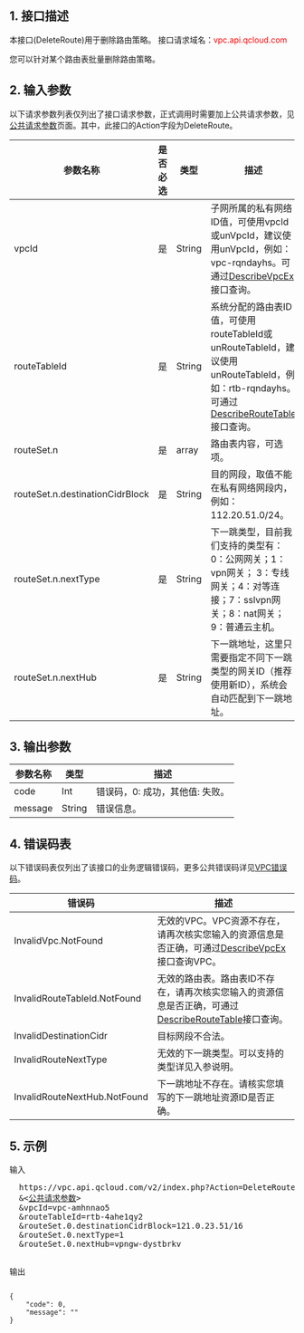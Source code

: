 ## 1. 接口描述

本接口(DeleteRoute)用于删除路由策略。
接口请求域名：<font style="color:red">vpc.api.qcloud.com</font> 

您可以针对某个路由表批量删除路由策略。

## 2. 输入参数
以下请求参数列表仅列出了接口请求参数，正式调用时需要加上公共请求参数，见<a href="/doc/api/372/4153" title="公共请求参数">公共请求参数</a>页面。其中，此接口的Action字段为DeleteRoute。


| 参数名称 | 是否必选  | 类型 | 描述 |
|---------|---------|---------|---------|
| vpcId | 是 | String | 子网所属的私有网络ID值，可使用vpcId或unVpcId，建议使用unVpcId，例如：vpc-rqndayhs。可通过<a href="http://tcecqpoc.fsphere.cn/doc/api/245/%E6%9F%A5%E8%AF%A2%E7%A7%81%E6%9C%89%E7%BD%91%E7%BB%9C%E5%88%97%E8%A1%A8" title="DescribeVpcEx">DescribeVpcEx</a>接口查询。 |
| routeTableId | 是 | String | 系统分配的路由表ID值，可使用routeTableId或unRouteTableId，建议使用unRouteTableId，例如：rtb-rqndayhs。可通过<a href="http://tcecqpoc.fsphere.cn/doc/api/245/%E6%9F%A5%E8%AF%A2%E8%B7%AF%E7%94%B1%E8%A1%A8" title="DescribeRouteTable">DescribeRouteTable</a>接口查询。 |
| routeSet.n | 是 | array | 路由表内容，可选项。|
| routeSet.n.destinationCidrBlock | 是 | String | 目的网段，取值不能在私有网络网段内，例如：112.20.51.0/24。|
| routeSet.n.nextType | 是 | String | 下一跳类型，目前我们支持的类型有：0：公网网关；1：vpn网关； 3：专线网关；4：对等连接；7：sslvpn网关；8：nat网关；9：普通云主机。|
| routeSet.n.nextHub | 是 | String | 下一跳地址，这里只需要指定不同下一跳类型的网关ID（推荐使用新ID），系统会自动匹配到下一跳地址。 |

 

## 3. 输出参数
 
| 参数名称 | 类型 | 描述|
|---------|---------|---------|
| code| Int | 错误码，0: 成功，其他值: 失败。 |
| message | String | 错误信息。 |

 ## 4. 错误码表
 以下错误码表仅列出了该接口的业务逻辑错误码，更多公共错误码详见<a href="http://tcecqpoc.fsphere.cn/doc/api/245/4924" title="VPC错误码">VPC错误码</a>。

| 错误码 | 描述 |
|---------|---------|
| InvalidVpc.NotFound | 无效的VPC。VPC资源不存在，请再次核实您输入的资源信息是否正确，可通过<a href="http://tcecqpoc.fsphere.cn/doc/api/245/%E6%9F%A5%E8%AF%A2%E7%A7%81%E6%9C%89%E7%BD%91%E7%BB%9C%E5%88%97%E8%A1%A8" title="DescribeVpcEx">DescribeVpcEx</a>接口查询VPC。 |
| InvalidRouteTableId.NotFound | 无效的路由表。路由表ID不存在，请再次核实您输入的资源信息是否正确，可通过<a href="http://tcecqpoc.fsphere.cn/doc/api/245/%E6%9F%A5%E8%AF%A2%E8%B7%AF%E7%94%B1%E8%A1%A8" title="DescribeRouteTable">DescribeRouteTable</a>接口查询。 | 
| InvalidDestinationCidr | 目标网段不合法。 |
| InvalidRouteNextType | 无效的下一跳类型。可以支持的类型详见入参说明。 |
| InvalidRouteNextHub.NotFound | 下一跳地址不存在。请核实您填写的下一跳地址资源ID是否正确。 |
 

## 5. 示例
 
输入
<pre>
  https://vpc.api.qcloud.com/v2/index.php?Action=DeleteRoute
  &<<a href="http://tcecqpoc.fsphere.cn/doc/api/229/6976">公共请求参数</a>>
  &vpcId=vpc-amhnnao5
  &routeTableId=rtb-4ahe1qy2
  &routeSet.0.destinationCidrBlock=121.0.23.51/16
  &routeSet.0.nextType=1
  &routeSet.0.nextHub=vpngw-dystbrkv

</pre>

输出
```

{
    "code": 0,
    "message": ""
}

```

